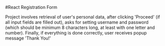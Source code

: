 #React Registration Form

Project involves retrieval of user's personal data, after clicking 'Proceed' (if all input fields are filled out), asks for setting username and password (which should be minimum 8 characters long, at least with one letter and number). Finally, if everything is done correctly, user receives popup message 'Thank You!'
